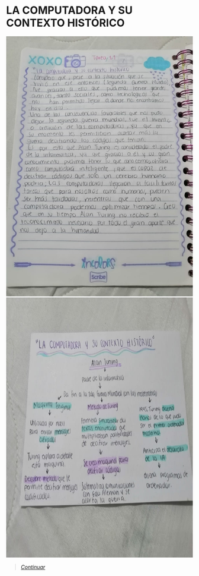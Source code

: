 # LA COMPUTADORA Y SU CONTEXTO HISTÓRICO

<img src="https://github.com/naomihuesca/Informatica/blob/main/Imagenes/1.jpeg" height="700" width="550">

<img src="https://github.com/naomihuesca/Informatica/blob/main/Imagenes/2.jpeg" height="700" width="550">

> [*Continuar*](Tarea1.2.md)
